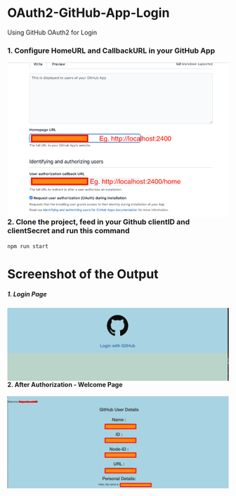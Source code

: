 # OAuth2-GitHub-App-Login
Using GitHub OAuth2 for Login 


### 1. Configure HomeURL and CallbackURL in your GitHub App

<img src="/images/githubOauth-setup.png"
     alt="Oauth setup"
     style="float: left; margin-right: 10px;" />


### 2. Clone the project, feed in your Github clientID and clientSecret and run this command

`npm run start`



# Screenshot of the Output

##### 1. Login Page
<img src="/images/login1.png"
     alt="Github login"
     style="float: left; margin-right: 10px;" />
     
#### 2. After Authorization - Welcome Page     
<img src="/images/login_success.png"
     alt="User details"
     style="float: left; margin-right: 10px;" />     
